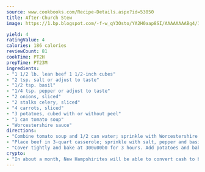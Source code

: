 ```yaml
---
source: www.cookbooks.com/Recipe-Details.aspx?id=53050
title: After-Church Stew
image: https://1.bp.blogspot.com/-f-w_qY3Osto/YA2H0aap8SI/AAAAAAAABg4/17myAO5s9b8JksYvWDXpYkaDlcY0g6k_gCLcBGAsYHQ/s296/3.png

yield: 4
ratingValue: 4
calories: 186 calories
reviewCount: 81
cookTime: PT2H
prepTime: PT23M
ingredients:
- "1 1/2 lb. lean beef 1 1/2-inch cubes"
- "2 tsp. salt or adjust to taste"
- "1/2 tsp. basil"
- "1/4 tsp. pepper or adjust to taste"
- "2 onions, sliced"
- "2 stalks celery, sliced"
- "4 carrots, sliced"
- "3 potatoes, cubed with or without peel"
- "1 can tomato soup"
- "Worcestershire sauce"
directions:
- "Combine tomato soup and 1/2 can water; sprinkle with Worcestershire sauce; set aside."
- "Place beef in 3-quart casserole; sprinkle with salt, pepper and basil. Top with celery, carrots and onions. Pour soup mixture over meat and vegetables, coating all pieces."
- "Cover tightly and bake at 300u00b0 for 3 hours. Add potatoes and bake an additional 45 minutes."
crypto:
- "In about a month, New Hampshirites will be able to convert cash to bitcoins via new bitcoin ATMs popping up in the state."
---
```

